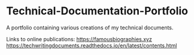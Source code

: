 # Technical-Documentation-Portfolio
A portfolio containing various creations of my technical documents. 

Links to online publications:
https://famousbiographies.xyz
https://techwritingdocuments.readthedocs.io/en/latest/contents.html

